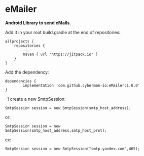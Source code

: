 # eMailer

**Android Library to send eMails.**

Add it in your root build.gradle at the end of repositories:

	allprojects {
		repositories {
			...
			maven { url 'https://jitpack.io' }	
		}
	}

  Add the dependency:
  
  	dependencies {
	        implementation 'com.github.cyberman-io:eMailer:1.0.0'
	}
  
-1 create a new SmtpSession:

 	SmtpSession session = new SmtpSession(smtp_host_address);
 
 or:
 
 	SmtpSession session = new SmtpSession(smtp_host_address,smtp_host_prot);
 
 ex:
 
 	SmtpSession session = new SmtpSession("smtp.yandex.com",465);
 
 
